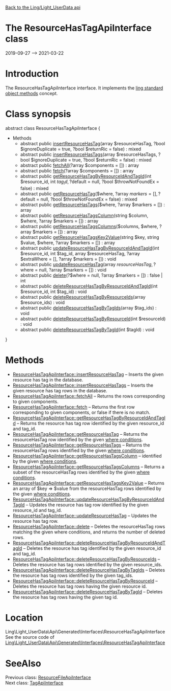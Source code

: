 [Back to the Ling/Light_UserData api](https://github.com/lingtalfi/Light_UserData/blob/master/doc/api/Ling/Light_UserData.md)



The ResourceHasTagApiInterface class
================
2019-09-27 --> 2021-03-22






Introduction
============

The ResourceHasTagApiInterface interface.
It implements the [ling standard object methods](https://github.com/lingtalfi/Light_BreezeGenerator/blob/master/doc/pages/ling-standard-object-methods.md) concept.



Class synopsis
==============


abstract class <span class="pl-k">ResourceHasTagApiInterface</span>  {

- Methods
    - abstract public [insertResourceHasTag](https://github.com/lingtalfi/Light_UserData/blob/master/doc/api/Ling/Light_UserData/Api/Generated/Interfaces/ResourceHasTagApiInterface/insertResourceHasTag.md)(array $resourceHasTag, ?bool $ignoreDuplicate = true, ?bool $returnRic = false) : mixed
    - abstract public [insertResourceHasTags](https://github.com/lingtalfi/Light_UserData/blob/master/doc/api/Ling/Light_UserData/Api/Generated/Interfaces/ResourceHasTagApiInterface/insertResourceHasTags.md)(array $resourceHasTags, ?bool $ignoreDuplicate = true, ?bool $returnRic = false) : mixed
    - abstract public [fetchAll](https://github.com/lingtalfi/Light_UserData/blob/master/doc/api/Ling/Light_UserData/Api/Generated/Interfaces/ResourceHasTagApiInterface/fetchAll.md)(?array $components = []) : array
    - abstract public [fetch](https://github.com/lingtalfi/Light_UserData/blob/master/doc/api/Ling/Light_UserData/Api/Generated/Interfaces/ResourceHasTagApiInterface/fetch.md)(?array $components = []) : array
    - abstract public [getResourceHasTagByResourceIdAndTagId](https://github.com/lingtalfi/Light_UserData/blob/master/doc/api/Ling/Light_UserData/Api/Generated/Interfaces/ResourceHasTagApiInterface/getResourceHasTagByResourceIdAndTagId.md)(int $resource_id, int $tag_id, ?$default = null, ?bool $throwNotFoundEx = false) : mixed
    - abstract public [getResourceHasTag](https://github.com/lingtalfi/Light_UserData/blob/master/doc/api/Ling/Light_UserData/Api/Generated/Interfaces/ResourceHasTagApiInterface/getResourceHasTag.md)($where, ?array $markers = [], ?$default = null, ?bool $throwNotFoundEx = false) : mixed
    - abstract public [getResourceHasTags](https://github.com/lingtalfi/Light_UserData/blob/master/doc/api/Ling/Light_UserData/Api/Generated/Interfaces/ResourceHasTagApiInterface/getResourceHasTags.md)($where, ?array $markers = []) : array
    - abstract public [getResourceHasTagsColumn](https://github.com/lingtalfi/Light_UserData/blob/master/doc/api/Ling/Light_UserData/Api/Generated/Interfaces/ResourceHasTagApiInterface/getResourceHasTagsColumn.md)(string $column, $where, ?array $markers = []) : array
    - abstract public [getResourceHasTagsColumns](https://github.com/lingtalfi/Light_UserData/blob/master/doc/api/Ling/Light_UserData/Api/Generated/Interfaces/ResourceHasTagApiInterface/getResourceHasTagsColumns.md)($columns, $where, ?array $markers = []) : array
    - abstract public [getResourceHasTagsKey2Value](https://github.com/lingtalfi/Light_UserData/blob/master/doc/api/Ling/Light_UserData/Api/Generated/Interfaces/ResourceHasTagApiInterface/getResourceHasTagsKey2Value.md)(string $key, string $value, $where, ?array $markers = []) : array
    - abstract public [updateResourceHasTagByResourceIdAndTagId](https://github.com/lingtalfi/Light_UserData/blob/master/doc/api/Ling/Light_UserData/Api/Generated/Interfaces/ResourceHasTagApiInterface/updateResourceHasTagByResourceIdAndTagId.md)(int $resource_id, int $tag_id, array $resourceHasTag, ?array $extraWhere = [], ?array $markers = []) : void
    - abstract public [updateResourceHasTag](https://github.com/lingtalfi/Light_UserData/blob/master/doc/api/Ling/Light_UserData/Api/Generated/Interfaces/ResourceHasTagApiInterface/updateResourceHasTag.md)(array $resourceHasTag, ?$where = null, ?array $markers = []) : void
    - abstract public [delete](https://github.com/lingtalfi/Light_UserData/blob/master/doc/api/Ling/Light_UserData/Api/Generated/Interfaces/ResourceHasTagApiInterface/delete.md)(?$where = null, ?array $markers = []) : false | int
    - abstract public [deleteResourceHasTagByResourceIdAndTagId](https://github.com/lingtalfi/Light_UserData/blob/master/doc/api/Ling/Light_UserData/Api/Generated/Interfaces/ResourceHasTagApiInterface/deleteResourceHasTagByResourceIdAndTagId.md)(int $resource_id, int $tag_id) : void
    - abstract public [deleteResourceHasTagByResourceIds](https://github.com/lingtalfi/Light_UserData/blob/master/doc/api/Ling/Light_UserData/Api/Generated/Interfaces/ResourceHasTagApiInterface/deleteResourceHasTagByResourceIds.md)(array $resource_ids) : void
    - abstract public [deleteResourceHasTagByTagIds](https://github.com/lingtalfi/Light_UserData/blob/master/doc/api/Ling/Light_UserData/Api/Generated/Interfaces/ResourceHasTagApiInterface/deleteResourceHasTagByTagIds.md)(array $tag_ids) : void
    - abstract public [deleteResourceHasTagByResourceId](https://github.com/lingtalfi/Light_UserData/blob/master/doc/api/Ling/Light_UserData/Api/Generated/Interfaces/ResourceHasTagApiInterface/deleteResourceHasTagByResourceId.md)(int $resourceId) : void
    - abstract public [deleteResourceHasTagByTagId](https://github.com/lingtalfi/Light_UserData/blob/master/doc/api/Ling/Light_UserData/Api/Generated/Interfaces/ResourceHasTagApiInterface/deleteResourceHasTagByTagId.md)(int $tagId) : void

}






Methods
==============

- [ResourceHasTagApiInterface::insertResourceHasTag](https://github.com/lingtalfi/Light_UserData/blob/master/doc/api/Ling/Light_UserData/Api/Generated/Interfaces/ResourceHasTagApiInterface/insertResourceHasTag.md) &ndash; Inserts the given resource has tag in the database.
- [ResourceHasTagApiInterface::insertResourceHasTags](https://github.com/lingtalfi/Light_UserData/blob/master/doc/api/Ling/Light_UserData/Api/Generated/Interfaces/ResourceHasTagApiInterface/insertResourceHasTags.md) &ndash; Inserts the given resource has tag rows in the database.
- [ResourceHasTagApiInterface::fetchAll](https://github.com/lingtalfi/Light_UserData/blob/master/doc/api/Ling/Light_UserData/Api/Generated/Interfaces/ResourceHasTagApiInterface/fetchAll.md) &ndash; Returns the rows corresponding to given components.
- [ResourceHasTagApiInterface::fetch](https://github.com/lingtalfi/Light_UserData/blob/master/doc/api/Ling/Light_UserData/Api/Generated/Interfaces/ResourceHasTagApiInterface/fetch.md) &ndash; Returns the first row corresponding to given components, or false if there is no match.
- [ResourceHasTagApiInterface::getResourceHasTagByResourceIdAndTagId](https://github.com/lingtalfi/Light_UserData/blob/master/doc/api/Ling/Light_UserData/Api/Generated/Interfaces/ResourceHasTagApiInterface/getResourceHasTagByResourceIdAndTagId.md) &ndash; Returns the resource has tag row identified by the given resource_id and tag_id.
- [ResourceHasTagApiInterface::getResourceHasTag](https://github.com/lingtalfi/Light_UserData/blob/master/doc/api/Ling/Light_UserData/Api/Generated/Interfaces/ResourceHasTagApiInterface/getResourceHasTag.md) &ndash; Returns the resourceHasTag row identified by the given [where conditions](https://github.com/lingtalfi/SimplePdoWrapper#the-where-conditions).
- [ResourceHasTagApiInterface::getResourceHasTags](https://github.com/lingtalfi/Light_UserData/blob/master/doc/api/Ling/Light_UserData/Api/Generated/Interfaces/ResourceHasTagApiInterface/getResourceHasTags.md) &ndash; Returns the resourceHasTag rows identified by the given [where conditions](https://github.com/lingtalfi/SimplePdoWrapper#the-where-conditions).
- [ResourceHasTagApiInterface::getResourceHasTagsColumn](https://github.com/lingtalfi/Light_UserData/blob/master/doc/api/Ling/Light_UserData/Api/Generated/Interfaces/ResourceHasTagApiInterface/getResourceHasTagsColumn.md) &ndash; identified by the given [where conditions](https://github.com/lingtalfi/SimplePdoWrapper#the-where-conditions).
- [ResourceHasTagApiInterface::getResourceHasTagsColumns](https://github.com/lingtalfi/Light_UserData/blob/master/doc/api/Ling/Light_UserData/Api/Generated/Interfaces/ResourceHasTagApiInterface/getResourceHasTagsColumns.md) &ndash; Returns a subset of the resourceHasTag rows identified by the given [where conditions](https://github.com/lingtalfi/SimplePdoWrapper#the-where-conditions).
- [ResourceHasTagApiInterface::getResourceHasTagsKey2Value](https://github.com/lingtalfi/Light_UserData/blob/master/doc/api/Ling/Light_UserData/Api/Generated/Interfaces/ResourceHasTagApiInterface/getResourceHasTagsKey2Value.md) &ndash; Returns an array of $key => $value from the resourceHasTag rows identified by the given [where conditions](https://github.com/lingtalfi/SimplePdoWrapper#the-where-conditions).
- [ResourceHasTagApiInterface::updateResourceHasTagByResourceIdAndTagId](https://github.com/lingtalfi/Light_UserData/blob/master/doc/api/Ling/Light_UserData/Api/Generated/Interfaces/ResourceHasTagApiInterface/updateResourceHasTagByResourceIdAndTagId.md) &ndash; Updates the resource has tag row identified by the given resource_id and tag_id.
- [ResourceHasTagApiInterface::updateResourceHasTag](https://github.com/lingtalfi/Light_UserData/blob/master/doc/api/Ling/Light_UserData/Api/Generated/Interfaces/ResourceHasTagApiInterface/updateResourceHasTag.md) &ndash; Updates the resource has tag row.
- [ResourceHasTagApiInterface::delete](https://github.com/lingtalfi/Light_UserData/blob/master/doc/api/Ling/Light_UserData/Api/Generated/Interfaces/ResourceHasTagApiInterface/delete.md) &ndash; Deletes the resourceHasTag rows matching the given where conditions, and returns the number of deleted rows.
- [ResourceHasTagApiInterface::deleteResourceHasTagByResourceIdAndTagId](https://github.com/lingtalfi/Light_UserData/blob/master/doc/api/Ling/Light_UserData/Api/Generated/Interfaces/ResourceHasTagApiInterface/deleteResourceHasTagByResourceIdAndTagId.md) &ndash; Deletes the resource has tag identified by the given resource_id and tag_id.
- [ResourceHasTagApiInterface::deleteResourceHasTagByResourceIds](https://github.com/lingtalfi/Light_UserData/blob/master/doc/api/Ling/Light_UserData/Api/Generated/Interfaces/ResourceHasTagApiInterface/deleteResourceHasTagByResourceIds.md) &ndash; Deletes the resource has tag rows identified by the given resource_ids.
- [ResourceHasTagApiInterface::deleteResourceHasTagByTagIds](https://github.com/lingtalfi/Light_UserData/blob/master/doc/api/Ling/Light_UserData/Api/Generated/Interfaces/ResourceHasTagApiInterface/deleteResourceHasTagByTagIds.md) &ndash; Deletes the resource has tag rows identified by the given tag_ids.
- [ResourceHasTagApiInterface::deleteResourceHasTagByResourceId](https://github.com/lingtalfi/Light_UserData/blob/master/doc/api/Ling/Light_UserData/Api/Generated/Interfaces/ResourceHasTagApiInterface/deleteResourceHasTagByResourceId.md) &ndash; Deletes the resource has tag rows having the given resource id.
- [ResourceHasTagApiInterface::deleteResourceHasTagByTagId](https://github.com/lingtalfi/Light_UserData/blob/master/doc/api/Ling/Light_UserData/Api/Generated/Interfaces/ResourceHasTagApiInterface/deleteResourceHasTagByTagId.md) &ndash; Deletes the resource has tag rows having the given tag id.





Location
=============
Ling\Light_UserData\Api\Generated\Interfaces\ResourceHasTagApiInterface<br>
See the source code of [Ling\Light_UserData\Api\Generated\Interfaces\ResourceHasTagApiInterface](https://github.com/lingtalfi/Light_UserData/blob/master/Api/Generated/Interfaces/ResourceHasTagApiInterface.php)



SeeAlso
==============
Previous class: [ResourceFileApiInterface](https://github.com/lingtalfi/Light_UserData/blob/master/doc/api/Ling/Light_UserData/Api/Generated/Interfaces/ResourceFileApiInterface.md)<br>Next class: [TagApiInterface](https://github.com/lingtalfi/Light_UserData/blob/master/doc/api/Ling/Light_UserData/Api/Generated/Interfaces/TagApiInterface.md)<br>

